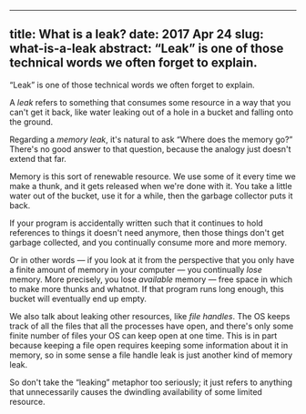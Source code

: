 --------------------------------------------------------------------------------
title:     What is a leak?
date:      2017 Apr 24
slug:      what-is-a-leak
abstract:  “Leak” is one of those technical words we often forget to explain.
--------------------------------------------------------------------------------

“Leak” is one of those technical words we often forget to explain.

A *leak* refers to something that consumes some resource in a way that you can't
get it back, like water leaking out of a hole in a bucket and falling onto the
ground.

Regarding a *memory leak*, it's natural to ask “Where does the memory go?”
There's no good answer to that question, because the analogy just doesn't extend
that far.

Memory is this sort of renewable resource. We use some of it every time we make
a thunk, and it gets released when we're done with it. You take a little water
out of the bucket, use it for a while, then the garbage collector puts it back.

If your program is accidentally written such that it continues to hold
references to things it doesn't need anymore, then those things don't get
garbage collected, and you continually consume more and more memory.

Or in other words — if you look at it from the perspective that you only have a
finite amount of memory in your computer — you continually *lose* memory. More
precisely, you lose *available* memory — free space in which to make more thunks
and whatnot. If that program runs long enough, this bucket will eventually end
up empty.

We also talk about leaking other resources, like *file handles*. The OS keeps
track of all the files that all the processes have open, and there's only some
finite number of files your OS can keep open at one time. This is in part
because keeping a file open requires keeping some information about it in
memory, so in some sense a file handle leak is just another kind of memory leak.

So don't take the “leaking” metaphor too seriously; it just refers to anything
that unnecessarily causes the dwindling availability of some limited resource.
